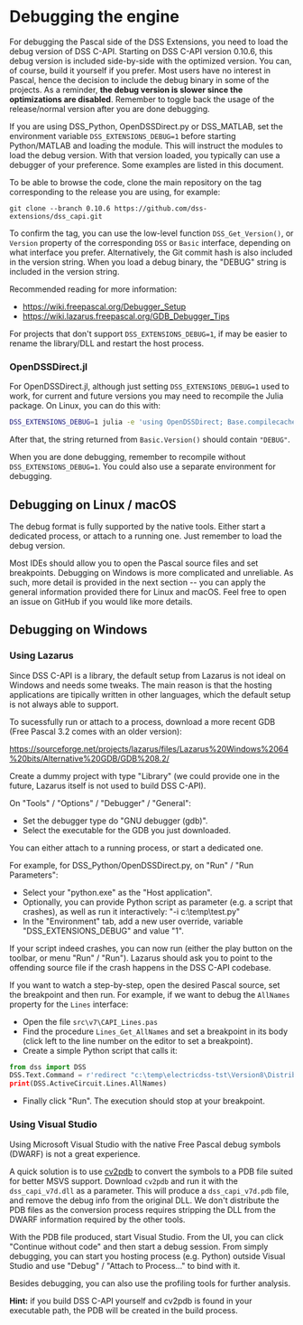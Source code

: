 # Debugging the engine

For debugging the Pascal side of the DSS Extensions, you need to load the debug version of DSS C-API. Starting on DSS C-API version 0.10.6, this debug version is included side-by-side with the optimized version. You can, of course, build it yourself if you prefer. Most users have no interest in Pascal, hence the decision to include the debug binary in some of the projects. As a reminder, **the debug version is slower since the optimizations are disabled**. Remember to toggle back the usage of the release/normal version after you are done debugging.

If you are using DSS_Python, OpenDSSDirect.py or DSS_MATLAB, set the environment variable `DSS_EXTENSIONS_DEBUG=1` before starting Python/MATLAB and loading the module. This will instruct the modules to load the debug version. With that version loaded, you typically can use a debugger of your preference. Some examples are listed in this document.

To be able to browse the code, clone the main repository on the tag corresponding to the release you are using, for example:

```
git clone --branch 0.10.6 https://github.com/dss-extensions/dss_capi.git
```

To confirm the tag, you can use the low-level function `DSS_Get_Version()`, or `Version` property of the corresponding `DSS` or `Basic` interface, depending on what interface you prefer. Alternatively, the Git commit hash is also included in the version string. When you load a debug binary, the "DEBUG" string is included in the version string.

Recommended reading for more information: 
- https://wiki.freepascal.org/Debugger_Setup
- https://wiki.lazarus.freepascal.org/GDB_Debugger_Tips

For projects that don't support `DSS_EXTENSIONS_DEBUG=1`, if may be easier to rename the library/DLL and restart the host process.

### OpenDSSDirect.jl

For OpenDSSDirect.jl, although just setting `DSS_EXTENSIONS_DEBUG=1` used to work, for current and future versions you may need to recompile the Julia package. On Linux, you can do this with:

```bash
DSS_EXTENSIONS_DEBUG=1 julia -e 'using OpenDSSDirect; Base.compilecache(Base.PkgId(OpenDSSDirect))'
```

After that, the string returned from `Basic.Version()` should contain `"DEBUG"`. 

When you are done debugging, remember to recompile without `DSS_EXTENSIONS_DEBUG=1`. You could also use a separate environment for debugging.

## Debugging on Linux / macOS

The debug format is fully supported by the native tools. Either start a dedicated process, or attach to a running one. Just remember to load the debug version.

Most IDEs should allow you to open the Pascal source files and set breakpoints. Debugging on Windows is more complicated and unreliable. As such, more detail is provided in the next section -- you can apply the general information provided there for Linux and macOS. Feel free to open an issue on GitHub if you would like more details.

## Debugging on Windows

### Using Lazarus

Since DSS C-API is a library, the default setup from Lazarus is not ideal on Windows and needs some tweaks. The main reason is that the hosting applications are tipically written in other languages, which the default setup is not always able to support.

To sucessfully run or attach to a process, download a more recent GDB (Free Pascal 3.2 comes with an older version):

https://sourceforge.net/projects/lazarus/files/Lazarus%20Windows%2064%20bits/Alternative%20GDB/GDB%208.2/

Create a dummy project with type "Library" (we could provide one in the future, Lazarus itself is not used to build DSS C-API).

On "Tools" / "Options" / "Debugger" / "General":
- Set the debugger type do "GNU debugger (gdb)".
- Select the executable for the GDB you just downloaded.

You can either attach to a running process, or start a dedicated one. 

For example, for DSS_Python/OpenDSSDirect.py, on "Run" / "Run Parameters":
- Select your "python.exe" as the "Host application". 
- Optionally, you can provide Python script as parameter (e.g. a script that crashes), as well as run it interactively: "-i c:\temp\test.py"
- In the "Environment" tab, add a new user override, variable "DSS_EXTENSIONS_DEBUG" and value "1".

If your script indeed crashes, you can now run (either the play button on the toolbar, or menu "Run" / "Run"). Lazarus should ask you to point to the offending source file if the crash happens in the DSS C-API codebase.

If you want to watch a step-by-step, open the desired Pascal source, set the breakpoint and then run. For example, if we want to debug the `AllNames` property for the `Lines` interface:

- Open the file `src\v7\CAPI_Lines.pas`
- Find the procedure `Lines_Get_AllNames` and set a breakpoint in its body (click left to the line number on the editor to set a breakpoint).
- Create a simple Python script that calls it:

```python
from dss import DSS
DSS.Text.Command = r'redirect "c:\temp\electricdss-tst\Version8\Distrib\IEEETestCases\13Bus\IEEE13Nodeckt.dss"
print(DSS.ActiveCircuit.Lines.AllNames)
```

- Finally click "Run". The execution should stop at your breakpoint.

### Using Visual Studio

Using Microsoft Visual Studio with the native Free Pascal debug symbols (DWARF) is not a great experience.

A quick solution is to use [cv2pdb](https://github.com/rainers/cv2pdb) to convert the symbols to a PDB file suited for better MSVS support. Download `cv2pdb` and run it with the `dss_capi_v7d.dll` as a parameter. This will produce a `dss_capi_v7d.pdb` file, and remove the debug info from the original DLL. We don't distribute the PDB files as the conversion process requires stripping the DLL from the DWARF information required by the other tools.

With the PDB file produced, start Visual Studio. From the UI, you can click "Continue without code" and then start a debug session. From simply debugging, you can start you hosting process (e.g. Python) outside Visual Studio and use "Debug" / "Attach to Process..." to bind with it. 

Besides debugging, you can also use the profiling tools for further analysis.

**Hint:** if you build DSS C-API yourself and cv2pdb is found in your executable path, the PDB will be created in the build process.
